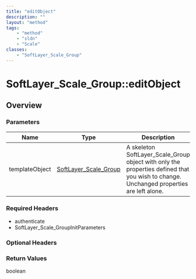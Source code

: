 ```yaml
---
title: "editObject"
description: ""
layout: "method"
tags:
    - "method"
    - "sldn"
    - "Scale"
classes:
    - "SoftLayer_Scale_Group"
---
```

# SoftLayer_Scale_Group::editObject
## Overview 


### Parameters 
|Name | Type | Description |
| --- | --- | --- |
|templateObject| <a href='/reference/datatypes/SoftLayer_Scale_Group'>SoftLayer_Scale_Group </a>| A skeleton SoftLayer_Scale_Group object with only the properties defined that you wish to change. Unchanged properties are left alone.|


### Required Headers
* authenticate
* SoftLayer_Scale_GroupInitParameters

### Optional Headers

### Return Values
boolean
